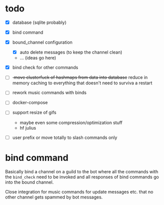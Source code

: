 # todo

- [x] database (sqlite probably)
- [x] bind command
- [x] bound_channel configuration
    - [x] auto delete messages (to keep the channel clean)
    - ... (ideas go here)
- [x] bind check for other commands
- [ ] <del> move clusterfuck of hashmaps from data into database</del> reduce in memory caching to everything that doesn't need to surviva a restart
- [ ] rework music commands with binds
- [ ] docker-compose
- [ ] support resize of gifs
    - maybe even some compression/optimization stuff
    - hf julius
- [ ] user prefix or move totally to slash commands only


# bind command

Basically bind a channel on a guild to the bot where all the commands with the `bind_check`
need to be invoked and all responses of bind commands go into the bound channel.

Close integration for music commands for update messages etc. that no other channel gets spammed
by bot messages.
